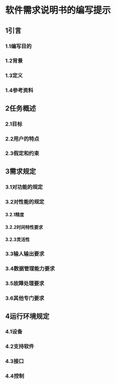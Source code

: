 # 软件需求说明书的编写提示

## 1引言

### 1.1编写目的
<!--说明编写这份软件需求说明书的目的，指出预期的读者。-->

### 1.2背景
<!--说明：-->
<!--- 待开发的软件系统的名称；-->
<!--- 本项目的任务提出者、开发者、用户及实现该软件的计算中心或计算机网络；-->
<!--- 该软件系统同其他系统或其他机构的基本的相互来往关系。 -->

### 1.3定义
<!--列出本文件中用到的专门术语的定义和外文首字母组词的原词组。-->

### 1.4参考资料
<!--列出用得着的参考资料，如：-->
<!--- 本项目的经核准的计划任务书或合同、上级机关的批文；-->
<!--- 属于本项目的其他已发表的文件；-->
<!--- 本文件中各处引用的文件、资料、包括所要用到的软件开发标准。 列出这些文件资料的标题、文件编号、发表日期和出版单位，说明能够得到这些文件资料的来源。-->


## 2任务概述

### 2.1目标
<!--叙述该项软件开发的意图、应用目标、作用范围以及其他应向读者说明的有关该软件开发的背景材料。解释被开发软件与其他有关软件之间的关系。如果本软件产品是一项独立的软件，而且全部内容自含，则说明这一点。如果所定义的产品是一个更大的系统的一个组成部分，则应说明本产品与该系统中其他各组成部分之间的关系，为此可使用一张方框图来说明该系统的组成和本产品同其他各部分的联系和接口。-->

### 2.2用户的特点
<!--列出本软件的最终用户的特点，充分说明操作人员、维护人员的教育水平和技术专长，以及本软件的预期使甩频度。这些是软件设计工作的重要约束-->

### 2.3假定和约束
<!--列出进行本软件开发工作的假定和约束，例如经费限制、开发期限等。-->


## 3需求规定 

### 3.1对功能的规定
<!--用列表的方式（例如IPO表即输入、处理、输出表的形式），逐项定量和定性地叙述对软件所提出的功能要求，说明输入什么量、经怎样的处理、得到什么输出，说明软件应支持的终端数和应支持的并行操作的用户数。-->

### 3.2对性能的规定

#### 3.2.1精度
<!--说明对该软件的输入、输出数据精度的要求，可能包括传输过程中的精度。-->

#### 3.2.2时间特性要求
<!--说明对于该软件的时间特性要求，如对：-->
<!--- 响应时间；-->
<!--- 更新处理时间；-->
<!--- 数据的转换和传送时间；-->
<!--- 解题时间；等的要求。-->

#### 3.2.3灵活性
<!--说明对该软件的灵活性的要求，即当需求发生某些变化时，该软件对这些变化的适应能力，如：-->
<!--- 操作方式上的变化；-->
<!--- 运行环境的变化；-->
<!--- 同其他软件的接口的变化；-->
<!--- 精度和有效时限的变化；-->
<!--- 计划的变化或改进。-->
<!--- 对于为了提供这些灵活性而进行的专门设计的部分应该加以标明。-->

### 3.3输人输出要求
<!--解释各输入输出数据类型，并逐项说明其媒体、格式、数值范围、精度等。对软件的数据输出及必须标明的控制输出量进行解释并举例，包括对硬拷贝报告（正常结果输出、状态输出及异常输出）以及图形或显示报告的描述。-->

### 3.4数据管理能力要求
<!--说明需要管理的文卷和记录的个数、表和文卷的大小规模，要按可预见的增长对数据及其分量的存储要求作出估算。-->

### 3.5故障处理要求
<!--列出可能的软件、硬件故障以及对各项性能而言所产生的后果和对故障处理的要求。-->

### 3.6其他专门要求
<!--如用户单位对安全保密的要求，对使用方便的要求，对可维护性、可补充性、易读性、可靠性、运行环境可转换性的特殊要求等。-->


## 4运行环境规定

### 4.1设备
<!--列出运行该软件所需要的硬设备。说明其中的新型设备及其专门功能，包括：-->
<!--- 处理器型号及内存容量；-->
<!--- 外存容量、联机或脱机、媒体及其存储格式，设备的型号及数量；-->
<!--- 输入及输出设备的型号和数量，联机或脱机；-->
<!--- 数据通信设备的型号和数量；-->
<!--- 功能键及其他专用硬件-->

### 4.2支持软件
<!--列出支持软件,包括要用到的操作系统、编译（或汇编）程序、测试支持软件等。-->

### 4.3接口
<!--说明该软件同其他软件之间的接口、数据通信协议等。-->

### 4.4控制
<!--说明控制该软件的运行的方法和控制信号，并说明这些控制信号的来源。-->

